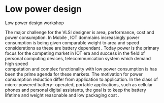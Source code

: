 # Low power design
Low power design workshop 

The major challenge for the VLSI designer is area, performance, cost and power consumption. In Mobile , IOT dommains increasingly power consumption is being given comparable weight to area and speed considerations as these are battery dependant . Today power is the primary focus  for the competing market in IOT era  and success in the field of personal computing devices,  telecommunication  system  which  demand  high  speed  
computation  and  complex  functionality  with  low  power consumption is has been the prime agenda for these markets. The  motivation  for    power  consumption  reduction  differ  from application  to  application.  In  the  class  of  micro-powered  battery-  operated,  portable  applications,  such  as  cellular  phones  and personal digital assistants, 
the goal is to keep the battery lifetime and weight reasonable and low  packaging cost .

